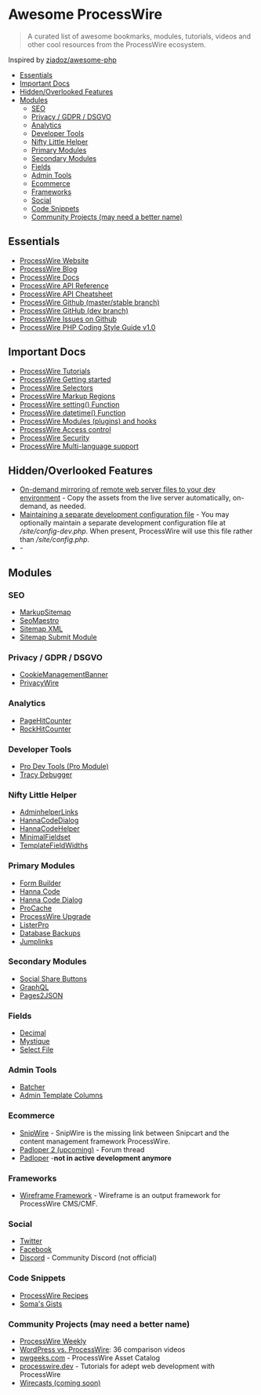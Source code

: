Awesome ProcessWire
===================

> A curated list of awesome bookmarks, modules, tutorials, videos and other cool resources from the ProcessWire ecosystem.

Inspired by [ziadoz/awesome-php](https://github.com/ziadoz/awesome-php)


<!-- vim-markdown-toc GFM -->

* [Essentials](#essentials)
* [Important Docs](#important-docs)
* [Hidden/Overlooked Features](#hiddenoverlooked-features)
* [Modules](#modules)
    * [SEO](#seo)
    * [Privacy / GDPR / DSGVO](#privacy--gdpr--dsgvo)
    * [Analytics](#analytics)
    * [Developer Tools](#developer-tools)
    * [Nifty Little Helper](#nifty-little-helper)
    * [Primary Modules](#primary-modules)
    * [Secondary Modules](#secondary-modules)
    * [Fields](#fields)
    * [Admin Tools](#admin-tools)
    * [Ecommerce](#ecommerce)
    * [Frameworks](#frameworks)
    * [Social](#social)
    * [Code Snippets](#code-snippets)
    * [Community Projects (may need a better name)<a name="communityprojects"></a>](#community-projects-may-need-a-better-namea-namecommunityprojectsa)

<!-- vim-markdown-toc -->

## Essentials
* [ProcessWire Website](https://processwire.com/)
* [ProcessWire Blog](https://processwire.com/blog/)
* [ProcessWire Docs](https://processwire.com/docs/)
* [ProcessWire API Reference](https://processwire.com/api/ref/)
* [ProcessWire API Cheatsheet](https://cheatsheet.processwire.com/)
* [ProcessWire Github (master/stable branch)](https://github.com/processwire/processwire)
* [ProcessWire GitHub (dev branch)](https://github.com/processwire/processwire/tree/dev)
* [ProcessWire Issues on Github](https://github.com/processwire/processwire-issues/issues)
* [ProcessWire PHP Coding Style Guide v1.0](https://processwire.com/docs/more/coding-style-guide/)

## Important Docs

* [ProcessWire Tutorials](https://processwire.com/docs/tutorials/)
* [ProcessWire Getting started](https://processwire.com/docs/start/)
* [ProcessWire Selectors](https://processwire.com/docs/selectors/)
* [ProcessWire Markup Regions](https://processwire.com/docs/front-end/output/markup-regions/)
* [ProcessWire setting() Function](https://processwire.com/api/ref/functions/setting/)
* [ProcessWire datetime() Function](https://processwire.com/api/ref/functions/datetime/)
* [ProcessWire Modules (plugins) and hooks](https://processwire.com/docs/modules/)
* [ProcessWire Access control](https://processwire.com/docs/user-access/)
* [ProcessWire Security](https://processwire.com/docs/security/)
* [ProcessWire Multi-language support](https://processwire.com/docs/multi-language-support/)

## Hidden/Overlooked Features
* [On-demand mirroring of remote web server files to your dev environment](https://processwire.com/blog/posts/pw-3.0.137/#on-demand-mirroring-of-remote-web-server-files-to-your-dev-environment) - Copy the assets from the live server automatically, on-demand, as needed.
* [Maintaining a separate development configuration file](https://processwire.com/docs/start/variables/config/) - You may optionally maintain a separate development configuration file at _/site/config-dev.php_. When present, ProcessWire will use this file rather than _/site/config.php_.
* []() -

## Modules

### SEO

* [MarkupSitemap](https://processwire.com/modules/markup-sitemap/)
* [SeoMaestro](https://processwire.com/modules/seo-maestro/)
* [Sitemap XML](https://processwire.com/modules/markup-sitemap-xml/)
* [Sitemap Submit Module](https://github.com/SkyLundy/ProcessSitemapSubmit)

### Privacy / GDPR / DSGVO

* [CookieManagementBanner](https://processwire.com/modules/cookie-management-banner/)
* [PrivacyWire](https://processwire.com/modules/privacy-wire/)

### Analytics

* [PageHitCounter](https://processwire.com/modules/page-hit-counter/)
* [RockHitCounter](https://github.com/baumrock/RockHitCounter)

### Developer Tools

* [Pro Dev Tools (Pro Module)](https://processwire.com/store/pro-dev-tools/)
* [Tracy Debugger](https://modules.processwire.com/modules/tracy-debugger/)

### Nifty Little Helper

* [AdminhelperLinks](https://processwire.com/modules/admin-helper-links/)
* [HannaCodeDialog](https://processwire.com/modules/hanna-code-dialog/)
* [HannaCodeHelper](https://processwire.com/modules/hanna-code-helper/)
* [MinimalFieldset](https://processwire.com/modules/minimal-fieldset/)
* [TemplateFieldWidths](https://processwire.com/modules/template-field-widths/)

### Primary Modules

* [Form Builder](https://modules.processwire.com/modules/form-builder/)
* [Hanna Code](https://modules.processwire.com/modules/process-hanna-code/)
* [Hanna Code Dialog](https://modules.processwire.com/modules/hanna-code-dialog/)
* [ProCache](https://modules.processwire.com/modules/pro-cache/)
* [ProcessWire Upgrade](https://modules.processwire.com/modules/process-wire-upgrade/)
* [ListerPro](https://processwire.com/store/lister-pro/)
* [Database Backups](https://modules.processwire.com/modules/process-database-backups/)
* [Jumplinks](https://modules.processwire.com/modules/process-jumplinks/)

### Secondary Modules

* [Social Share Buttons](https://modules.processwire.com/modules/markup-social-share-buttons/)
* [GraphQL](https://modules.processwire.com/modules/process-graph-ql/)
* [Pages2JSON](https://github.com/IDT-media/Pages2JSON)
### Fields

* [Decimal](https://modules.processwire.com/modules/fieldtype-decimal/)
* [Mystique](https://modules.processwire.com/modules/mystique/)
* [Select File](https://modules.processwire.com/modules/fieldtype-select-file/)

### Admin Tools

* [Batcher](https://modules.processwire.com/modules/process-batcher/)
* [Admin Template Columns](https://modules.processwire.com/modules/admin-template-columns/)

### Ecommerce

* [SnipWire](https://github.com/gadgetto/SnipWire) - SnipWire is the missing link between Snipcart and the content management framework ProcessWire.
* [Padloper 2 (upcoming)](https://processwire.com/talk/topic/19912-future-of-padloper-new-project-lead-announcement/) - Forum thread
* [Padloper](https://www.padloper.pw/) -**not in active development anymore**

### Frameworks

* [Wireframe Framework](https://wireframe-framework.com/) - Wireframe is an output framework for ProcessWire CMS/CMF.

### Social

* [Twitter](https://twitter.com/processwire)
* [Facebook](https://www.facebook.com/groups/265558090161714/)
* [Discord](https://discord.gg/ArMwVRUUTF) - Community Discord (not official)

### Code Snippets

* [ProcessWire Recipes](https://processwire-recipes.com/)
* [Soma's Gists](https://gist.github.com/somatonic)

### Community Projects (may need a better name)<a name="communityprojects"></a>

* [ProcessWire Weekly](https://weekly.pw/)
* [WordPress vs. ProcessWire](https://www.youtube.com/playlist?list=PLOrdUWNK38ibz8U_5Vq4zSPZfvFKzUuiT): 36 comparison videos
* [pwgeeks.com](https://pwgeeks.com/) - ProcessWire Asset Catalog
* [processwire.dev](https://processwire.dev/) - Tutorials for adept web development with ProcessWire
* [Wirecasts (coming soon)](https://wirecasts.com/)
